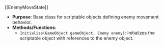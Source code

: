 [[EnemyMoveState]]

- **Purpose**: Base class for scriptable objects defining enemy movement behavior.
- **Methods/Functions**:
    - `Initialize(GameObject gameObject, Enemy enemy)`: Initializes the scriptable object with references to the enemy object.